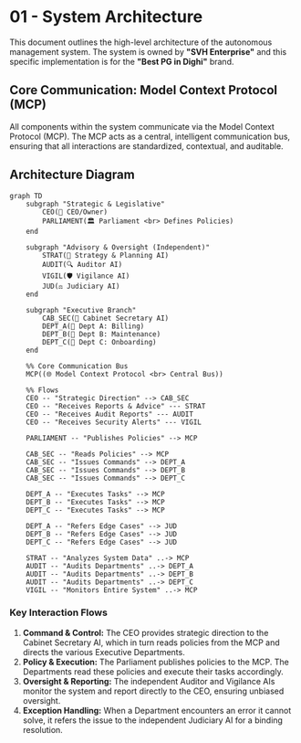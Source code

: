 # 01 - System Architecture

This document outlines the high-level architecture of the autonomous management system. The system is owned by **"SVH Enterprise"** and this specific implementation is for the **"Best PG in Dighi"** brand.

## Core Communication: Model Context Protocol (MCP)

All components within the system communicate via the Model Context Protocol (MCP). The MCP acts as a central, intelligent communication bus, ensuring that all interactions are standardized, contextual, and auditable.

## Architecture Diagram

```mermaid
graph TD
    subgraph "Strategic & Legislative"
        CEO(👤 CEO/Owner)
        PARLIAMENT(🏛️ Parliament <br> Defines Policies)
    end

    subgraph "Advisory & Oversight (Independent)"
        STRAT(🧠 Strategy & Planning AI)
        AUDIT(🔍 Auditor AI)
        VIGIL(🛡️ Vigilance AI)
        JUD(⚖️ Judiciary AI)
    end

    subgraph "Executive Branch"
        CAB_SEC(🤖 Cabinet Secretary AI)
        DEPT_A(🏢 Dept A: Billing)
        DEPT_B(🏢 Dept B: Maintenance)
        DEPT_C(🏢 Dept C: Onboarding)
    end

    %% Core Communication Bus
    MCP((🌐 Model Context Protocol <br> Central Bus))

    %% Flows
    CEO -- "Strategic Direction" --> CAB_SEC
    CEO -- "Receives Reports & Advice" --- STRAT
    CEO -- "Receives Audit Reports" --- AUDIT
    CEO -- "Receives Security Alerts" --- VIGIL

    PARLIAMENT -- "Publishes Policies" --> MCP

    CAB_SEC -- "Reads Policies" --> MCP
    CAB_SEC -- "Issues Commands" --> DEPT_A
    CAB_SEC -- "Issues Commands" --> DEPT_B
    CAB_SEC -- "Issues Commands" --> DEPT_C

    DEPT_A -- "Executes Tasks" --> MCP
    DEPT_B -- "Executes Tasks" --> MCP
    DEPT_C -- "Executes Tasks" --> MCP

    DEPT_A -- "Refers Edge Cases" --> JUD
    DEPT_B -- "Refers Edge Cases" --> JUD
    DEPT_C -- "Refers Edge Cases" --> JUD

    STRAT -- "Analyzes System Data" ..-> MCP
    AUDIT -- "Audits Departments" ..-> DEPT_A
    AUDIT -- "Audits Departments" ..-> DEPT_B
    AUDIT -- "Audits Departments" ..-> DEPT_C
    VIGIL -- "Monitors Entire System" ..-> MCP
```

### Key Interaction Flows

1.  **Command & Control:** The CEO provides strategic direction to the Cabinet Secretary AI, which in turn reads policies from the MCP and directs the various Executive Departments.
2.  **Policy & Execution:** The Parliament publishes policies to the MCP. The Departments read these policies and execute their tasks accordingly.
3.  **Oversight & Reporting:** The independent Auditor and Vigilance AIs monitor the system and report directly to the CEO, ensuring unbiased oversight.
4.  **Exception Handling:** When a Department encounters an error it cannot solve, it refers the issue to the independent Judiciary AI for a binding resolution.